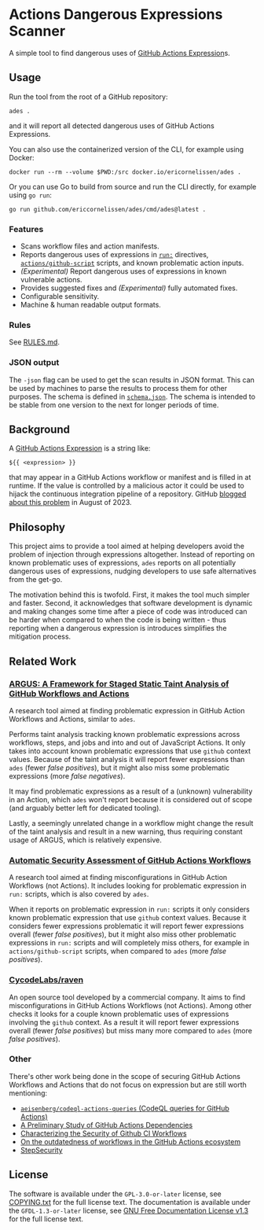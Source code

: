 <!-- SPDX-License-Identifier: GFDL-1.3-or-later -->

# Actions Dangerous Expressions Scanner

A simple tool to find dangerous uses of [GitHub Actions Expression]s.

## Usage

Run the tool from the root of a GitHub repository:

```shell
ades .
```

and it will report all detected dangerous uses of GitHub Actions Expressions.

You can also use the containerized version of the CLI, for example using Docker:

```shell
docker run --rm --volume $PWD:/src docker.io/ericornelissen/ades .
```

Or you can use Go to build from source and run the CLI directly, for example using `go run`:

```shell
go run github.com/ericcornelissen/ades/cmd/ades@latest .
```

### Features

- Scans workflow files and action manifests.
- Reports dangerous uses of expressions in [`run:`] directives, [`actions/github-script`] scripts,
  and known problematic action inputs.
- _(Experimental)_ Report dangerous uses of expressions in known vulnerable actions.
- Provides suggested fixes and _(Experimental)_ fully automated fixes.
- Configurable sensitivity.
- Machine & human readable output formats.

### Rules

See [RULES.md].

### JSON output

The `-json` flag can be used to get the scan results in JSON format. This can be used by machines to
parse the results to process them for other purposes. The schema is defined in [`schema.json`]. The
schema is intended to be stable from one version to the next for longer periods of time.

## Background

A [GitHub Actions Expression] is a string like:

```text
${{ <expression> }}
```

that may appear in a GitHub Actions workflow or manifest and is filled in at runtime. If the value
is controlled by a malicious actor it could be used to hijack the continuous integration pipeline of
a repository. GitHub [blogged about this problem] in August of 2023.

## Philosophy

This project aims to provide a tool aimed at helping developers avoid the problem of injection
through expressions altogether. Instead of reporting on known problematic uses of expressions,
`ades` reports on all potentially dangerous uses of expressions, nudging developers to use safe
alternatives from the get-go.

The motivation behind this is twofold. First, it makes the tool much simpler and faster. Second, it
acknowledges that software development is dynamic and making changes some time after a piece of code
was introduced can be harder when compared to when the code is being written - thus reporting when a
dangerous expression is introduces simplifies the mitigation process.

## Related Work

### [ARGUS: A Framework for Staged Static Taint Analysis of GitHub Workflows and Actions]

A research tool aimed at finding problematic expression in GitHub Action Workflows and Actions,
similar to `ades`.

Performs taint analysis tracking known problematic expressions across workflows, steps, and jobs and
into and out of JavaScript Actions. It only takes into account known problematic expressions that
use `github` context values. Because of the taint analysis it will report fewer expressions than
`ades` (fewer _false positives_), but it might also miss some problematic expressions (more _false
negatives_).

It may find problematic expressions as a result of a (unknown) vulnerability in an Action, which
`ades` won't report because it is considered out of scope (and arguably better left for dedicated
tooling).

Lastly, a seemingly unrelated change in a workflow might change the result of the taint analysis and
result in a new warning, thus requiring constant usage of ARGUS, which is relatively expensive.

### [Automatic Security Assessment of GitHub Actions Workflows]

A research tool aimed at finding misconfigurations in GitHub Action Workflows (not Actions). It
includes looking for problematic expression in `run:` scripts, which is also covered by `ades`.

When it reports on problematic expression in `run:` scripts it only considers known problematic
expression that use `github` context values. Because it considers fewer expressions problematic it
will report fewer expressions overall (fewer _false positives_), but it might also miss other
problematic expressions in `run:` scripts and will completely miss others, for example in
`actions/github-script` scripts, when compared to `ades` (more _false positives_).

### [CycodeLabs/raven]

An open source tool developed by a commercial company. It aims to find misconfigurations in GitHub
Actions Workflows (not Actions). Among other checks it looks for a couple known problematic uses of
expressions involving the `github` context. As a result it will report fewer expressions overall
(fewer _false positives_) but miss many more compared to `ades` (more _false positives_).

### Other

There's other work being done in the scope of securing GitHub Actions Workflows and Actions that do
not focus on expression but are still worth mentioning:

- [`aeisenberg/codeql-actions-queries` (CodeQL queries for GitHub Actions)]
- [A Preliminary Study of GitHub Actions Dependencies]
- [Characterizing the Security of Github CI Workflows]
- [On the outdatedness of workflows in the GitHub Actions ecosystem]
- [StepSecurity]

## License

The software is available under the `GPL-3.0-or-later` license, see [COPYING.txt] for the full
license text. The documentation is available under the `GFDL-1.3-or-later` license, see [GNU Free
Documentation License v1.3] for the full license text.

[`actions/github-script`]: https://github.com/actions/github-script
[`aeisenberg/codeql-actions-queries` (codeql queries for github actions)]: https://github.com/aeisenberg/codeql-actions-queries
[`run:`]: https://docs.github.com/en/actions/using-workflows/workflow-syntax-for-github-actions#jobsjob_idstepsrun
[`schema.json`]: ./schema.json
[a preliminary study of github actions dependencies]: https://ceur-ws.org/Vol-3483/paper7.pdf
[argus: a framework for staged static taint analysis of github workflows and actions]: https://www.usenix.org/conference/usenixsecurity23/presentation/muralee
[automatic security assessment of github actions workflows]: https://dl.acm.org/doi/abs/10.1145/3560835.3564554
[blogged about this problem]: https://github.blog/2023-08-09-four-tips-to-keep-your-github-actions-workflows-secure/#1-dont-use-syntax-in-the-run-section-to-avoid-unexpected-substitution-behavior
[characterizing the security of github ci workflows]: https://www.usenix.org/conference/usenixsecurity22/presentation/koishybayev
[copying.txt]: ./COPYING.txt
[cycodelabs/raven]: https://github.com/CycodeLabs/raven
[github actions expression]: https://docs.github.com/en/actions/learn-github-actions/expressions
[gnu free documentation license v1.3]: https://www.gnu.org/licenses/fdl-1.3.en.html
[on the outdatedness of workflows in the github actions ecosystem]: https://www.sciencedirect.com/science/article/pii/S0164121223002224
[rules.md]: ./RULES.md
[stepsecurity]: https://www.stepsecurity.io/
